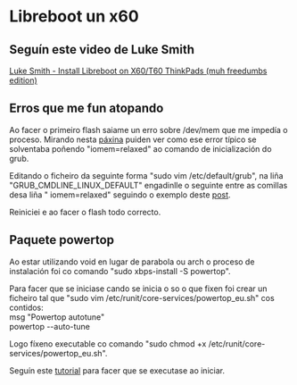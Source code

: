 # Libreboot un x60

## Seguín este video de Luke Smith
[Luke Smith - Install Libreboot on X60/T60 ThinkPads (muh freedumbs edition)](https://www.youtube.com/watch?v=1K5jo9gk9LQ)

## Erros que me fun atopando
Ao facer o primeiro flash saiame un erro sobre /dev/mem que me impedía o proceso. Mirando nesta [páxina](https://www.flashrom.org/FAQ#What_can_I_do_about_.2Fdev.2Fmem_errors.3F) puiden ver como ese error típico se solventaba poñendo "iomem=relaxed" ao comando de inicialización do grub.  
  
Editando o ficheiro da seguinte forma "sudo vim /etc/default/grub", na liña "GRUB_CMDLINE_LINUX_DEFAULT" engadinlle o seguinte entre as comillas desa liña " iomem=relaxed" seguindo o exemplo deste [post](https://askubuntu.com/questions/19486/how-do-i-add-a-kernel-boot-parameter).  
  
Reiniciei e ao facer o flash todo correcto.

## Paquete powertop
Ao estar utilizando void en lugar de parabola ou arch o proceso de instalación foi co comando "sudo xbps-install -S powertop".  
  
Para facer que se iniciase cando se inicia o so o que fixen foi crear un ficheiro tal que "sudo vim /etc/runit/core-services/powertop_eu.sh" cos contidos:  
	msg "Powertop autotune"  
	powertop --auto-tune  
  
Logo fíxeno executable co comando "sudo chmod +x /etc/runit/core-services/powertop_eu.sh".  
  
Seguín este [tutorial](https://caioalonso.com/2018/11/05/running-powertop-on-boot-on-void-linux.html) para facer que se executase ao iniciar.
